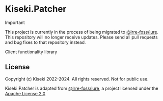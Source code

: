 # Kiseki.Patcher

> [!IMPORTANT]
> This project is currently in the process of being migrated to [@lrre-foss/lure](https://github.com/lrre-foss/lure). This repository will no longer receive updates. Please send all pull requests and bug fixes to that repository instead.

Client functionality library

## License

Copyright (c) Kiseki 2022-2024. All rights reserved. Not for public use.

Kiseki.Patcher is adapted from [@lrre-foss/lure](https://github.com/lrre-foss/lure), a project licensed under the [Apache License 2.0](https://github.com/lrre-foss/lure/blob/trunk/LICENSE).
